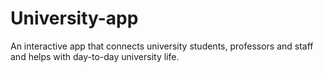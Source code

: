 # University-app
An interactive app that connects university students, professors and staff and helps with day-to-day university life.
